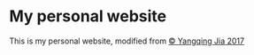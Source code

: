 # My personal website

This is my personal website, modified from [© Yangqing Jia 2017](http://daggerfs.com/)

